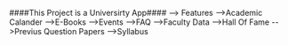 ####This Project is a Universirty App#### -->
Features
-->Academic Calander
-->E-Books
-->Events
-->FAQ
-->Faculty Data
-->Hall Of Fame
-->Previus Question Papers
-->Syllabus
